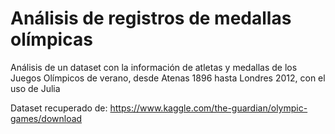 # Análisis de registros de medallas olímpicas
Análisis de un dataset con la información de atletas y medallas de los Juegos Olímpicos de verano, desde Atenas 1896 hasta Londres 2012, con el uso de Julia

Dataset recuperado de: https://www.kaggle.com/the-guardian/olympic-games/download 
